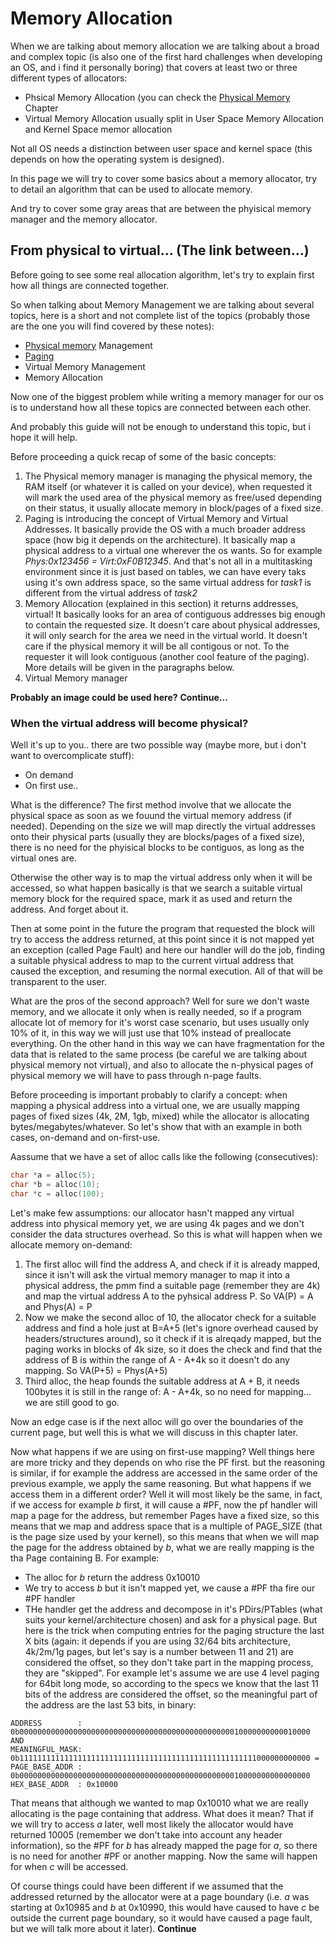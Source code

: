 # Memory Allocation 

When we are talking about memory allocation we are talking about a broad and complex topic (is also one of the first hard challenges when developing an OS, and i find it personally boring)  that covers at least two or three different types of allocators: 

* Phsical Memory Allocation (you can check the [Physical Memory](PhysicalMemory.md) Chapter
* Virtual Memory Allocation usually split in User Space Memory Allocation and Kernel Space memor allocation

Not all OS needs a distinction between user space and kernel space (this depends on how the operating system is designed). 

In this page we will try to cover some basics about a memory allocator, try to detail an algorithm that can be used to allocate memory.

And try to cover some gray areas that are between the phyisical memory manager and the memory allocator. 

## From physical to virtual... (The link between...) 

Before going to see some real  allocation algorithm, let's try to explain first how all things are connected together. 

So when talking about Memory Management we are talking about several topics, here is a short and not complete list of the topics
(probably those are the one you will find covered by these notes): 

* [Physical memory](PhysicalMemory.md) Management
* [Paging](Paging.md)
* Virtual Memory Management
* Memory Allocation
 
Now one of the biggest problem while writing a memory manager for our os  is to understand how all these topics are connected between each other.

And probably this guide will not be enough to understand this topic, but i hope it will help. 

Before proceeding a quick recap of some of the basic concepts: 

1. The Physical memory manager is managing the physical memory, the RAM itself (or whatever it is called on your device), when requested it will mark the used area of the physical memory as free/used depending on their status, it usually allocate memory in block/pages of a fixed size.
2. Paging is introducing the concept of Virtual Memory and Virtual Addresses. It basically provide the OS with a much broader address space (how big it depends on the architecture). It basically map a physical address to a virtual one wherever the os wants. So for example *Phys:0x123456 = Virt:0xF0B12345*. And that's not all in a multitasking environment since it is just based on tables, we can have every taks using it's own address space, so the same virtual address for *task1* is different from the virtual address of *task2*
3. Memory Allocation (explained in this section) it returns addresses, virtual! It basically looks for an area of contiguous addresses big enough to contain the requested size. It doesn't care about physical addresses, it will only search for the area we need in the virtual world. It doesn't care if the physical memory it will be all contigous or not. To the requester it will look contiguous (another cool feature of the paging). More details will be given in the paragraphs below.
4. Virtual Memory manager 

__Probably an image could be used here?__
__Continue...__

### When the virtual address will become physical?

Well it's up to you.. there are two possible way (maybe more, but i don't want to overcomplicate stuff):

* On demand
* On first use..

What is the difference? The first method involve that we allocate the physical space as soon as we fouund the virtual memory address (if needed). Depending on the size we will map directly the virtual addresses onto their physical parts (usually they are blocks/pages of a fixed size), there is no need for the phyisical blocks to be contiguos, as long as the virtual ones are.

Otherwise the other way is to map the virtual address only when it will be accessed, so what happen basically is that we search a suitable virtual memory block for the required space, mark it as used and return the address. And forget about it. 

Then at some point in the future the program that requested the block will try to access the address returned, at this point since it is not mapped yet an exception (called Page Fault) and here our handler will do the job, finding a suitable physical address to map to the current virtual address that caused  the exception, and resuming the normal execution. All of that will be transparent to the user.

What are the pros of the second approach? Well for sure we don't waste memory, and we allocate it only when is really needed, so if a program allocate lot of memory for it's worst case scenario, but uses usually only 10% of it, in this way we will just use that 10% instead of preallocate everything. On the other hand in this way we can have fragmentation for the data that is related to the same process (be careful we are talking about physical memory not virtual), and also to allocate the n-physical pages of physical memory we will have to pass through n-page faults.

Before proceeding is important probably to clarify a concept: when mapping a physical address into a virtual one, we are usually mapping pages of fixed sizes (4k, 2M, 1gb, mixed) while the allocator is allocating bytes/megabytes/whatever. So let's show that with an example in both cases, on-demand and on-first-use. 

Aassume that we have a set of alloc calls like the following (consecutives):

```C
char *a = alloc(5);
char *b = alloc(10);
char *c = alloc(100);
```

Let's make few assumptions: our allocator hasn't mapped any virtual address into physical memory yet, we are using 4k pages and we don't consider the data structures overhead. So this is what will happen when we allocate memory on-demand: 

1. The first alloc will find the address A, and check if it is already mapped, since it isn't will ask the virtual memory manager to map it into a physical address, the pmm find a suitable page (remember they are 4k) and map the virtual address A to the pyhsical address P. So VA(P) = A and Phys(A) = P
2. Now we make the second alloc of 10, the allocator check for a suitable address and find a hole just at B=A+5 (let's ignore overhead caused by headers/structures around), so it check if it is alreqady mapped, but the paging works in blocks of 4k size, so it does the check and find that the address of B is within the range of A - A+4k so it doesn't do any mapping. So VA(P+5) = Phys(A+5)
3. Third alloc, the heap founds the suitable address at A + B, it needs 100bytes it is still in the range of: A - A+4k, so no need for mapping... we are still good to go. 

Now an edge case is if the next alloc will go over the boundaries of the current page, but well this is what we will discuss in this chapter later.

Now what happens if we are using on first-use mapping? Well things here are more tricky and they depends on who rise the PF first. but the reasoning is similar, if for example the address are accessed in the same order of the previous example, we apply the same reasoning. But what happens if we access them in a different order? Well it will most likely be the same, in fact, if we access for example *b* first, it will cause a #PF, now the pf handler will map a page for the address, but remember Pages have a fixed size, so this means that we map and address space that is a multiple of PAGE_SIZE (that is the page size used by your kernel), so this means that when we will map the page for the address obtained by *b*, what we are really mapping is the tha Page containing B. For example: 

* The alloc for *b* return the address 0x10010
* We try to access *b* but it isn't mapped yet, we cause a #PF tha fire our #PF handler
* THe handler get the address and decompose in it's PDirs/PTables (what suits your kernel/architecture chosen) and ask for a physical page. But here is the trick when computing entries for the paging structure the last X bits (again: it depends if you are using 32/64 bits architecture, 4k/2m/1g pages, but let's say is a number between 11 and 21) are considered the offset, so they don't take part in the mapping process, they are "skipped". For example let's assume we are use 4 level paging for 64bit long mode, so according to the specs we know that the last 11 bits of the address are considered the offset, so the meaningful part of the address are the last 53 bits, in binary: 

```
ADDRESS        : 0b00000000000000000000000000000000000000000000000010000000000010000 AND
MEANINGFUL_MASK: 0b11111111111111111111111111111111111111111111111111111000000000000 =
PAGE_BASE_ADDR : 0b00000000000000000000000000000000000000000000000010000000000000000
HEX_BASE_ADDR  : 0x10000
```

That means that although we wanted to map 0x10010 what we are really allocating is the page containing that address. 
What does it mean? That if we will try to access *a* later, well most likely the allocator would have returned 10005 (remember we don't take into account any header information), so the #PF for *b* has already mapped the page for *a*, so there is no need for another #PF or another mapping. Now the same will happen for when *c* will be accessed. 

Of course things could have been different if we assumed that the addressed returned by the allocator were at a page boundary (i.e. *a* was starting at 0x10985 and *b* at 0x10990, this would have caused to have *c* be outside the current page boundary, so it would have caused a page fault, but we will talk more about it later). 
__Continue__

